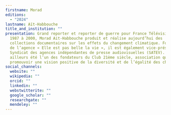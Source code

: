 ```yaml
---
firstname: Morad
editions:
  - "2024"
lastname: Aït-Habbouche
title_and_institution: ""
presentation: Grand reporter et reporter de guerre pour France Télévisions de
  1987 à 2000, Morad Ait-Habbouche produit et réalise aujourd’hui des
  collections documentaires sur les effets du changement climatique. Fondateur
  de l’agence « Elle est pas belle la vie », il est également vice-président du
  Syndicat des agences indépendantes de presse audiovisuelles (SATEV). Il a par
  ailleurs été l’un des fondateurs du Club 21ème siècle, association qui vise à
  promouvoir une vision positive de la diversité et de l’égalité des chances.
social_channels:
  website: ""
  wikipedia: ""
  orcid: ""
  linkedin: ""
  webstwitterite: ""
  google_scholar: ""
  researchgate: ""
  mendeley: ""
---
```

